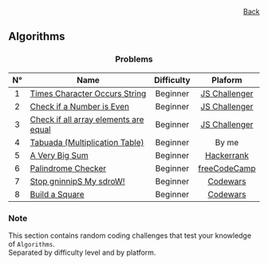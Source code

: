 <p align="right">
  <a href="/README.md">Back</a>
</p>

<h2>Algorithms</h2>

<h3 align="center">Problems</h3>

<div align="center">

| N° | Name	| Difficulty | Plaform |
|:---: |---	|:---:	|:---:	|
| 1 | [Times Character Occurs String](./times-character-occurs-string/)	| Beginner | [JS Challenger](https://www.jschallenger.com/javascript-practice/javascript-fundamentals/times-character-occurs-string)	|
| 2 | [Check if a Number is Even](./check-if-a-number-is-even/) | Beginner | [JS Challenger](https://www.jschallenger.com/javascript-practice/javascript-fundamentals/check-if-number-is-even) |
| 3 | [Check if all array elements are equal](./check-if-all-array-elements-are-equal/) | Beginner | [JS Challenger](https://www.jschallenger.com/javascript-practice/javascript-arrays/check-if-array-elements-are-equal) |
| 4 | [Tabuada (Multiplication Table)](./tabuada/) | Beginner | By me |
| 5 | [A Very Big Sum](./a-very-big-sum/) 	| Beginner | [Hackerrank](https://www.hackerrank.com/challenges/a-very-big-sum/problem) |
| 6 | [Palindrome Checker](./palindrome-checker/) | Beginner | [freeCodeCamp](https://www.freecodecamp.org/learn/javascript-algorithms-and-data-structures/javascript-algorithms-and-data-structures-projects/palindrome-checker) |
| 7 | [Stop gninnipS My sdroW!](./stop-gninnips-my-sdrow/) | Beginner | [Codewars](https://www.codewars.com/kata/5264d2b162488dc400000001) |
| 8 | [Build a Square](./build-a-square/) | Beginner | [Codewars](https://www.codewars.com/kata/59a96d71dbe3b06c0200009c) |

</div>

<h3>Note</h3>

<p>
  This section contains random coding challenges that test your knowledge of <code>Algorithms</code>.<br> Separated by difficulty level and by platform.
</p>
